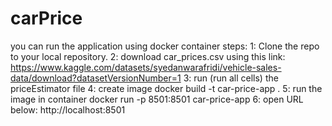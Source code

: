 # carPrice

you can run the application using docker container
steps:
1: Clone the repo to your local repository.
2: download car_prices.csv using this link: https://www.kaggle.com/datasets/syedanwarafridi/vehicle-sales-data/download?datasetVersionNumber=1
3: run (run all cells) the priceEstimator file
4: create image
docker build -t car-price-app .
5: run the image in container
docker run -p 8501:8501 car-price-app
6: open URL below:
http://localhost:8501
